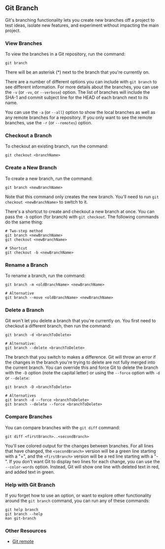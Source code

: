 ## Git Branch

Git's branching functionality lets you create new branches off a project to test ideas, isolate new features, and experiment without impacting the main project.

### View Branches
To view the branches in a Git repository, run the command:
```shell
git branch
```

There will be an asterisk (\*) next to the branch that you're currently on.

There are a number of different options you can include with `git branch` to see different information. For more details about the branches, you can use the `-v` (or `-vv`, or `--verbose`) option. The list of branches will include the SHA-1 and commit subject line for the HEAD of each branch next to its name.

You can use the `-a` (or `--all`) option to show the local branches as well as any remote branches for a repository. If you only want to see the remote branches, use the `-r` (or `--remotes`) option.

### Checkout a Branch
To checkout an existing branch, run the command:
```shell
git checkout <branchName>
```

### Create a New Branch
To create a new branch, run the command:
```shell
git branch <newBranchName>
```

Note that this command only creates the new branch. You'll need to run `git checkout <newBranchName>` to switch to it.

There's a shortcut to create and checkout a new branch at once. You can pass the `-b` option (for branch) with `git checkout`. The following commands do the same thing:
```shell
# Two-step method
git branch <newBranchName>
git checkout <newBranchName>

# Shortcut
git checkout -b <newBranchName>
```

### Rename a Branch
To rename a branch, run the command:
```shell
git branch -m <oldBranchName> <newBranchName>

# Alternative
git branch --move <oldBranchName> <newBranchName>
```

### Delete a Branch
Git won't let you delete a branch that you're currently on. You first need to checkout a different branch, then run the command:
```shell
git branch -d <branchToDelete>

# Alternative:
git branch --delete <branchToDelete>
```

The branch that you switch to makes a difference. Git will throw an error if the changes in the branch you're trying to delete are not fully merged into the current branch. You can override this and force Git to delete the branch with the `-D` option (note the capital letter) or using the `--force` option with `-d` or `--delete`:
```shell
git branch -D <branchToDelete>

# Alternatives
git branch -d --force <branchToDelete>
git branch --delete --force <branchToDelete>
```

### Compare Branches
You can compare branches with the `git diff` command:
```shell
git diff <firstBranch>..<secondBranch>
```

You'll see colored output for the changes between branches. For all lines that have changed, the `<secondBranch>` version will be a green line starting with a "+", and the `<firstBranch>` version will be a red line starting with a "-". If you don't want Git to display two lines for each change, you can use the `--color-words` option. Instead, Git will show one line with deleted text in red, and added text in green.

### Help with Git Branch
If you forget how to use an option, or want to explore other functionality around the `git branch` command, you can run any of these commands:
```shell
git help branch
git branch --help
man git-branch
```

### Other Resources
- [Git remote](#) <!-- Need to add a git-remote section -->
